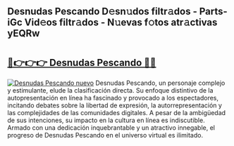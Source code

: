## Desnudas Pescando D𝚎sn𝚞dos filtr𝚊dos - Parts-iGc Vid𝚎os filtr𝚊dos - N𝚞evas f𝚘tos atr𝚊ctivas yEQRw

# <h2><a href="http://mb48xs.tromn.icu/?c=Desnudas+Pescando">🔗👉👉👉 Desnudas Pescando 🔗🔗</a></h2>

[![Desnudas Pescando nuevo](https://i.imgur.com/pEAQMta.gif)](http://mb48xs.tromn.icu/?c=Desnudas+Pescando)
Desnudas Pescando, un personaje complejo y estimulante, elude la clasificación directa. Su enfoque distintivo de la autopresentación en línea ha fascinado y provocado a los espectadores, incitando debates sobre la libertad de expresión, la autorrepresentación y las complejidades de las comunidades digitales. A pesar de la ambigüedad de sus intenciones, su impacto en la cultura en línea es indiscutible. Armado con una dedicación inquebrantable y un atractivo innegable, el progreso de Desnudas Pescando en el universo virtual es ilimitado.
